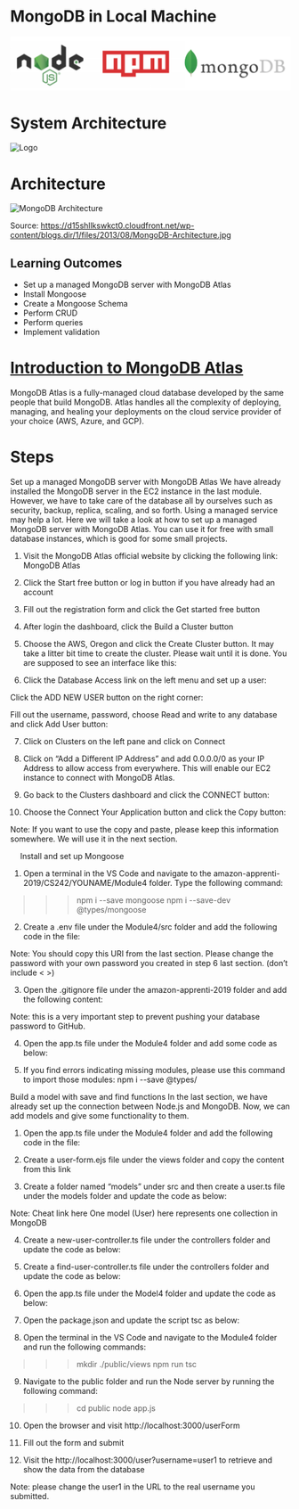 # MongoDB in Local Machine

![Logo](/04_Fully_Managed_Cloud_Database/images/01_logo.png "Logo")

# System Architecture

![Logo](/04_Fully_Managed_Cloud_Database/images/00_mongoose_system.png "Logo")

# Architecture

![MongoDB Architecture](/04_Fully_Managed_Cloud_Database/images/00_mongodb_architecture.png "MongoDB Architecture")

Source: https://d15shllkswkct0.cloudfront.net/wp-content/blogs.dir/1/files/2013/08/MongoDB-Architecture.jpg

## Learning Outcomes
-	Set up a managed MongoDB server with MongoDB Atlas
-	Install Mongoose
-	Create a Mongoose Schema
-	Perform CRUD
-	Perform queries
-	Implement validation


# [Introduction to MongoDB Atlas](https://docs.atlas.mongodb.com/)

MongoDB Atlas is a fully-managed cloud database developed by the same people that build MongoDB. Atlas handles all the complexity of deploying, managing, and healing your deployments on the cloud service provider of your choice (AWS, Azure, and GCP).

# Steps

Set up a managed MongoDB server with MongoDB Atlas
We have already installed the MongoDB server in the EC2 instance in the last module. However, we have to take care of the database all by ourselves such as security, backup, replica, scaling, and so forth. Using a managed service may help a lot. Here we will take a look at how to set up a managed MongoDB server with MongoDB Atlas. You can use it for free with small database instances, which is good for some small projects.

1)	Visit the MongoDB Atlas official website by clicking the following link:
MongoDB Atlas

2)	Click the Start free button or log in button if you have already had an account


3)	Fill out the registration form and click the Get started free button


4)	After login the dashboard, click the Build a Cluster button


5)	Choose the AWS, Oregon and click the Create Cluster button. It may take a litter bit time to create the cluster. Please wait until it is done. You are supposed to see an interface like this:


6)	Click the Database Access link on the left menu and set up a user:


Click the ADD NEW USER button on the right corner:

Fill out the username, password, choose Read and write to any database and click Add User button:


7)	Click on Clusters on the left pane and click on Connect

8)	Click on “Add a Different IP Address” and add 0.0.0.0/0 as your IP Address to allow access from everywhere. This will enable our EC2 instance to connect with MongoDB Atlas.


9)	Go back to the Clusters dashboard and click the CONNECT button:


10)	Choose the Connect Your Application button and click the Copy button:



Note: If you want to use the copy and paste, please keep this information somewhere. We will use it in the next section.

 
Install and set up Mongoose

1)	Open a terminal in the VS Code and navigate to the amazon-apprenti-2019/CS242/YOUNAME/Module4 folder. Type the following command:
>>> npm i --save mongoose
>>> npm i --save-dev @types/mongoose


2)	Create a .env file under the Module4/src folder and add the following code in the file:

Note: You should copy this URI from the last section. Please change the password with your own password you created in step 6 last section. (don’t include < >)


3)	Open the .gitignore file under the amazon-apprenti-2019 folder and add the following content:

Note: this is a very important step to prevent pushing your database password to GitHub.

4)	Open the app.ts file under the Module4 folder and add some code as below:


5)	If you find errors indicating missing modules, please use this command to import those modules:
npm i --save <module> @types/<module>

Build a model with save and find functions
In the last section, we have already set up the connection between Node.js and MongoDB. Now, we can add models and give some functionality to them.

1)	Open the app.ts file under the Module4 folder and add the following code in the file:


2)	Create a user-form.ejs file under the views folder and copy the content from this link

3)	Create a folder named “models” under src and then create a user.ts file under the models folder and update the code as below:

Note: Cheat link here
One model (User) here represents one collection in MongoDB

4)	Create a new-user-controller.ts file under the controllers folder and update the code as below:


5)	Create a find-user-controller.ts file under the controllers folder and update the code as below:



6)	Open the app.ts file under the Model4 folder and update the code as below:



7)	Open the package.json and update the script tsc as below:

8)	Open the terminal in the VS Code and navigate to the Module4 folder and run the following commands:
>>> mkdir ./public/views
>>> npm run tsc

9)	Navigate to the public folder and run the Node server by running the following command:
>>> cd public
>>> node app.js

10)	Open the browser and visit http://localhost:3000/userForm


11)	Fill out the form and submit


12)	Visit the http://localhost:3000/user?username=user1 to retrieve and show the data from the database

Note: please change the user1 in the URL to the real username you submitted.
